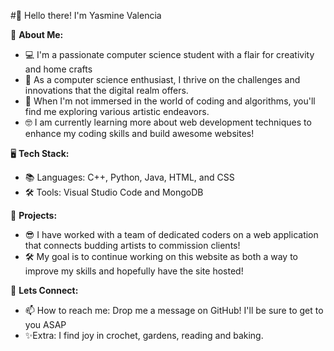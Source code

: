 #👋 Hello there! I'm Yasmine Valencia

🌟 **About Me:**
- 💻 I'm a passionate computer science student with a flair for creativity and home crafts
- 💪 As a computer science enthusiast, I thrive on the challenges and innovations that the digital realm offers.
- 🌱 When I'm not immersed in the world of coding and algorithms, you'll find me exploring various artistic endeavors.
- 🤓 I am currently learning more about web development techniques to enhance my coding skills and build awesome websites!

🖥️ **Tech Stack:**
- 📚 Languages: C++, Python, Java, HTML, and CSS
- 🛠️ Tools: Visual Studio Code and MongoDB

🌌 **Projects:**
- 😎 I have worked with a team of dedicated coders on a web application that connects budding artists to commission clients!
- 🛠️ My goal is to continue working on this website as both a way to improve my skills and hopefully have the site hosted!
  
🤝 **Lets Connect:**
- 📫 How to reach me: Drop me a message on GitHub! I'll be sure to get to you ASAP
- ✨Extra: I find joy in crochet, gardens, reading and baking. 

